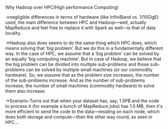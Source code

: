 Why Hadoop over HPC(High performance Computing)

->negligible differences in terms of hardware (like InfiniBand vs. 1/10GigE) used, the main difference between HPC and Hadoop—well, actually MapReduce and feel free to replace it with Spark as well—is that of data locality.

->Hadoop also does seems to do the same thing which HPC does, which means solving that ‘big problem’. But we do this in a fundamentally different way. In the case of HPC, we assume that a ‘big problem’ can be solved by an equally ‘big computing machine’. But in case of Hadoop, we believe that the big problem can be divided into multiple sub-problems and those sub-problems can be solved by multiple small machines (or our commodity hardware). So, we assume that as the problem size increases, the number of the sub-problems increase. And as the number of sub-problems increase, the number of small machines (commodity hardware) to solve them also increase.

->Scenario-Turns out that when your dataset has, say, 1.5PB and the code to process it (for example a bunch of MapReduce jobs) has 1.5 MB, then it's more efficient to send the code to the data—residing on each node, which does both storage and compute—then the other way round, as seen in HPC...
